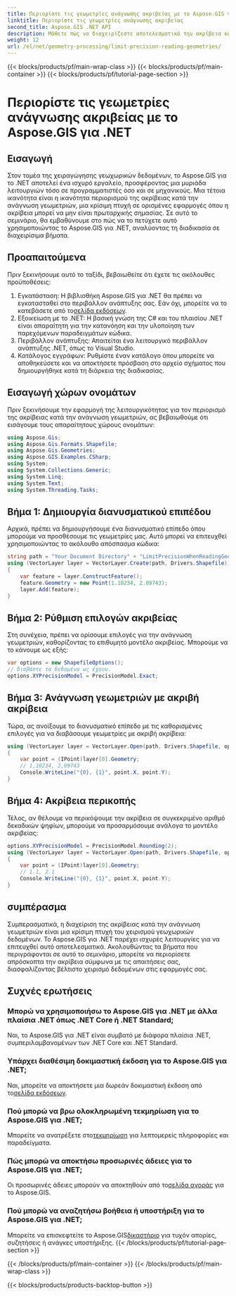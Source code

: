 ```yaml
---
title: Περιορίστε τις γεωμετρίες ανάγνωσης ακριβείας με το Aspose.GIS για .NET
linktitle: Περιορίστε τις γεωμετρίες ανάγνωσης ακριβείας
second_title: Aspose.GIS .NET API
description: Μάθετε πώς να διαχειρίζεστε αποτελεσματικά την ακρίβεια κατά την ανάγνωση γεωμετριών χρησιμοποιώντας το Aspose.GIS για .NET. Ακολουθήστε τον βήμα προς βήμα οδηγό μας για βέλτιστο χειρισμό δεδομένων.
weight: 12
url: /el/net/geometry-processing/limit-precision-reading-geometries/
---
```


{{< blocks/products/pf/main-wrap-class >}}
{{< blocks/products/pf/main-container >}}
{{< blocks/products/pf/tutorial-page-section >}}

# Περιορίστε τις γεωμετρίες ανάγνωσης ακριβείας με το Aspose.GIS για .NET

## Εισαγωγή
Στον τομέα της χειραγώγησης γεωχωρικών δεδομένων, το Aspose.GIS για το .NET αποτελεί ένα ισχυρό εργαλείο, προσφέροντας μια μυριάδα λειτουργιών τόσο σε προγραμματιστές όσο και σε μηχανικούς. Μια τέτοια ικανότητα είναι η ικανότητα περιορισμού της ακρίβειας κατά την ανάγνωση γεωμετριών, μια κρίσιμη πτυχή σε ορισμένες εφαρμογές όπου η ακρίβεια μπορεί να μην είναι πρωταρχικής σημασίας. Σε αυτό το σεμινάριο, θα εμβαθύνουμε στο πώς να το πετύχετε αυτό χρησιμοποιώντας το Aspose.GIS για .NET, αναλύοντας τη διαδικασία σε διαχειρίσιμα βήματα.
## Προαπαιτούμενα
Πριν ξεκινήσουμε αυτό το ταξίδι, βεβαιωθείτε ότι έχετε τις ακόλουθες προϋποθέσεις:
1.  Εγκατάσταση: Η βιβλιοθήκη Aspose.GIS για .NET θα πρέπει να εγκατασταθεί στο περιβάλλον ανάπτυξης σας. Εάν όχι, μπορείτε να το κατεβάσετε από το[σελίδα εκδόσεων](https://releases.aspose.com/gis/net/).
2. Εξοικείωση με το .NET: Η βασική γνώση της C# και του πλαισίου .NET είναι απαραίτητη για την κατανόηση και την υλοποίηση των παρεχόμενων παραδειγμάτων κώδικα.
3. Περιβάλλον ανάπτυξης: Απαιτείται ένα λειτουργικό περιβάλλον ανάπτυξης .NET, όπως το Visual Studio.
4. Κατάλογος εγγράφων: Ρυθμίστε έναν κατάλογο όπου μπορείτε να αποθηκεύσετε και να αποκτήσετε πρόσβαση στο αρχείο σχήματος που δημιουργήθηκε κατά τη διάρκεια της διαδικασίας.

## Εισαγωγή χώρων ονομάτων
Πριν ξεκινήσουμε την εφαρμογή της λειτουργικότητας για τον περιορισμό της ακρίβειας κατά την ανάγνωση γεωμετριών, ας βεβαιωθούμε ότι εισάγουμε τους απαραίτητους χώρους ονομάτων:
```csharp
using Aspose.Gis;
using Aspose.Gis.Formats.Shapefile;
using Aspose.Gis.Geometries;
using Aspose.GIS.Examples.CSharp;
using System;
using System.Collections.Generic;
using System.Linq;
using System.Text;
using System.Threading.Tasks;
```

## Βήμα 1: Δημιουργία διανυσματικού επιπέδου
Αρχικά, πρέπει να δημιουργήσουμε ένα διανυσματικό επίπεδο όπου μπορούμε να προσθέσουμε τις γεωμετρίες μας. Αυτό μπορεί να επιτευχθεί χρησιμοποιώντας το ακόλουθο απόσπασμα κώδικα:
```csharp
string path = "Your Document Directory" + "LimitPrecisionWhenReadingGeometries_out.shp";
using (VectorLayer layer = VectorLayer.Create(path, Drivers.Shapefile))
{
	var feature = layer.ConstructFeature();
	feature.Geometry = new Point(1.10234, 2.09743);
	layer.Add(feature);
}
```
## Βήμα 2: Ρύθμιση επιλογών ακριβείας
Στη συνέχεια, πρέπει να ορίσουμε επιλογές για την ανάγνωση γεωμετριών, καθορίζοντας το επιθυμητό μοντέλο ακριβείας. Μπορούμε να το κάνουμε ως εξής:
```csharp
var options = new ShapefileOptions();
// διαβάστε τα δεδομένα ως έχουν.
options.XYPrecisionModel = PrecisionModel.Exact;
```
## Βήμα 3: Ανάγνωση γεωμετριών με ακριβή ακρίβεια
Τώρα, ας ανοίξουμε το διανυσματικό επίπεδο με τις καθορισμένες επιλογές για να διαβάσουμε γεωμετρίες με ακριβή ακρίβεια:
```csharp
using (VectorLayer layer = VectorLayer.Open(path, Drivers.Shapefile, options))
{
	var point = (IPoint)layer[0].Geometry;
	// 1,10234, 2,09743
	Console.WriteLine("{0}, {1}", point.X, point.Y);
}
```
## Βήμα 4: Ακρίβεια περικοπής
Τέλος, αν θέλουμε να περικόψουμε την ακρίβεια σε συγκεκριμένο αριθμό δεκαδικών ψηφίων, μπορούμε να προσαρμόσουμε ανάλογα το μοντέλο ακριβείας:
```csharp
options.XYPrecisionModel = PrecisionModel.Rounding(2);
using (VectorLayer layer = VectorLayer.Open(path, Drivers.Shapefile, options))
{
	var point = (IPoint)layer[0].Geometry;
	// 1.1, 2.1
	Console.WriteLine("{0}, {1}", point.X, point.Y);
}
```

## συμπέρασμα
Συμπερασματικά, η διαχείριση της ακρίβειας κατά την ανάγνωση γεωμετριών είναι μια κρίσιμη πτυχή του χειρισμού γεωχωρικών δεδομένων. Το Aspose.GIS για .NET παρέχει ισχυρές λειτουργίες για να επιτευχθεί αυτό αποτελεσματικά. Ακολουθώντας τα βήματα που περιγράφονται σε αυτό το σεμινάριο, μπορείτε να περιορίσετε απρόσκοπτα την ακρίβεια σύμφωνα με τις απαιτήσεις σας, διασφαλίζοντας βέλτιστο χειρισμό δεδομένων στις εφαρμογές σας.
## Συχνές ερωτήσεις
### Μπορώ να χρησιμοποιήσω το Aspose.GIS για .NET με άλλα πλαίσια .NET όπως .NET Core ή .NET Standard;
Ναι, το Aspose.GIS για .NET είναι συμβατό με διάφορα πλαίσια .NET, συμπεριλαμβανομένων των .NET Core και .NET Standard.
### Υπάρχει διαθέσιμη δοκιμαστική έκδοση για το Aspose.GIS για .NET;
 Ναι, μπορείτε να αποκτήσετε μια δωρεάν δοκιμαστική έκδοση από το[σελίδα εκδόσεων](https://releases.aspose.com/).
### Πού μπορώ να βρω ολοκληρωμένη τεκμηρίωση για το Aspose.GIS για .NET;
 Μπορείτε να ανατρέξετε στο[τεκμηρίωση](https://reference.aspose.com/gis/net/) για λεπτομερείς πληροφορίες και παραδείγματα.
### Πώς μπορώ να αποκτήσω προσωρινές άδειες για το Aspose.GIS για .NET;
 Οι προσωρινές άδειες μπορούν να αποκτηθούν από το[σελίδα αγοράς](https://purchase.aspose.com/temporary-license/) για το Aspose.GIS.
### Πού μπορώ να αναζητήσω βοήθεια ή υποστήριξη για το Aspose.GIS για .NET;
 Μπορείτε να επισκεφτείτε το Aspose.GIS[δικαστήριο](https://forum.aspose.com/c/gis/33) για τυχόν απορίες, συζητήσεις ή ανάγκες υποστήριξης.
{{< /blocks/products/pf/tutorial-page-section >}}

{{< /blocks/products/pf/main-container >}}
{{< /blocks/products/pf/main-wrap-class >}}

{{< blocks/products/products-backtop-button >}}
